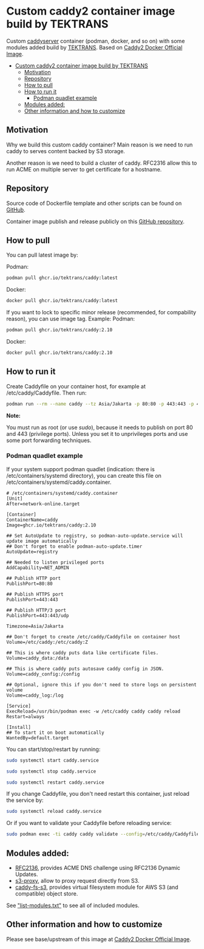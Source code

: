 # Custom caddy2 container image build by TEKTRANS

Custom [caddyserver](https://caddyserver.com) container (podman, docker, and so on) with some modules added
build by [TEKTRANS](https://www.tektrans.id/).
Based on [Caddy2 Docker Official Image](https://hub.docker.com/_/caddy).

- [Custom caddy2 container image build by TEKTRANS](#custom-caddy2-container-image-build-by-tektrans)
  - [Motivation](#motivation)
  - [Repository](#repository)
  - [How to pull](#how-to-pull)
  - [How to run it](#how-to-run-it)
    - [Podman quadlet example](#podman-quadlet-example)
  - [Modules added:](#modules-added)
  - [Other information and how to customize](#other-information-and-how-to-customize)

## Motivation
Why we build this custom caddy container?
Main reason is we need to run caddy to serves content backed by S3 storage.

Another reason is we need to build a cluster of caddy.
RFC2316 allow this to run ACME on multiple server to get certificate for a hostname.

## Repository
Source code of Dockerfile template and other scripts can be found on
[GitHub](https://github.com/tektrans/caddy).

Container image publish and release publicly on this
[GitHub repository](https://github.com/orgs/tektrans/packages/container/package/caddy).

## How to pull
You can pull latest image by:

Podman:
```bash
podman pull ghcr.io/tektrans/caddy:latest
```

Docker:
```bash
docker pull ghcr.io/tektrans/caddy:latest
```

If you want to lock to specific minor release (recommended, for compability reason), you can use image tag. Example:
Podman:
```bash
podman pull ghcr.io/tektrans/caddy:2.10
```

Docker:
```bash
docker pull ghcr.io/tektrans/caddy:2.10
```

## How to run it
Create Caddyfile on your container host, for example at /etc/caddy/Caddyfile. Then run:

```bash
podman run --rm --name caddy --tz Asia/Jakarta -p 80:80 -p 443:443 -p 443:443/udp ghcr.io/tektrans/caddy:2.10
```

**Note:**

You must run as root (or use *sudo*), because it needs to publish on port 80 and 443 (privilege ports).
Unless you set it to unprivileges ports and use some port forwarding techniques.

### Podman quadlet example
If your system support podman quadlet (indication: there is /etc/containers/systemd directory),
you can create this file on /etc/containers/systemd/caddy.container.

```systemd
# /etc/containers/systemd/caddy.container
[Unit]
After=network-online.target

[Container]
ContainerName=caddy
Image=ghcr.io/tektrans/caddy:2.10

## Set AutoUpdate to registry, so podman-auto-update.service will update image automatically
## Don't forget to enable podman-auto-update.timer
AutoUpdate=registry

## Needed to listen privileged ports
AddCapability=NET_ADMIN

## Publish HTTP port
PublishPort=80:80

## Publish HTTPS port
PublishPort=443:443

## Publish HTTP/3 port 
PublishPort=443:443/udp

Timezone=Asia/Jakarta

## Don't forget to create /etc/caddy/Caddyfile on container host
Volume=/etc/caddy:/etc/caddy:Z

## This is where caddy puts data like certificate files.
Volume=caddy_data:/data

## This is where caddy puts autosave caddy config in JSON.
Volume=caddy_config:/config

## Optional, ignore this if you don't need to store logs on persistent volume
Volume=caddy_log:/log

[Service]
ExecReload=/usr/bin/podman exec -w /etc/caddy caddy caddy reload
Restart=always

[Install]
## To start it on boot automatically
WantedBy=default.target
```

You can start/stop/restart by running:
```bash
sudo systemctl start caddy.service
```

```bash
sudo systemctl stop caddy.service
```

```bash
sudo systemctl restart caddy.service
```

If you change Caddyfile, you don't need restart this container, just reload the service by:

```bash
sudo systemctl reload caddy.service
```

Or if you want to validate your Caddyfile before reloading service:
```bash
sudo podman exec -ti caddy caddy validate --config=/etc/caddy/Caddyfile
```

## Modules added:
- [RFC2136](https://github.com/caddy-dns/rfc2136), provides ACME DNS challenge using RFC2136 Dynamic Updates.
- [s3-proxy](https://github.com/lindenlab/caddy-s3-proxy), allow to proxy request directly from S3.
- [caddy-fs-s3](https://github.com/sagikazarmark/caddy-fs-s3), provides virtual filesystem module
  for AWS S3 (and compatible) object store.

See ["list-modules.txt"](./list-modules.txt) to see all of included modules.

## Other information and how to customize
Please see base/upstream of this image at [Caddy2 Docker Official Image](https://hub.docker.com/_/caddy).
